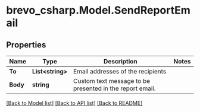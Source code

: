 # brevo_csharp.Model.SendReportEmail
## Properties

Name | Type | Description | Notes
------------ | ------------- | ------------- | -------------
**To** | **List&lt;string&gt;** | Email addresses of the recipients | 
**Body** | **string** | Custom text message to be presented in the report email. | 

[[Back to Model list]](../README.md#documentation-for-models) [[Back to API list]](../README.md#documentation-for-api-endpoints) [[Back to README]](../README.md)

